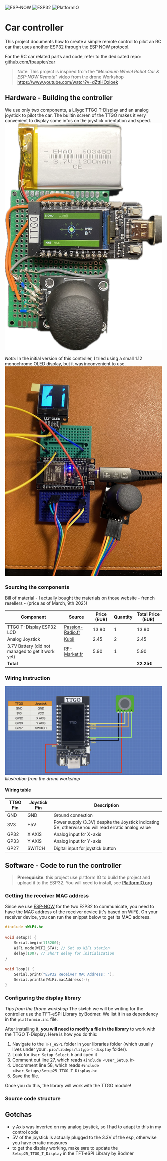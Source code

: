 ![ESP-NOW](https://img.shields.io/badge/Protocol-ESP--NOW-brightgreen)
![ESP32](https://img.shields.io/badge/Board-ESP32-blue)
![PlatformIO](https://img.shields.io/badge/Framework-PlatformIO-orange)

# Car controller

This project documents how to create a simple remote control to pilot an RC car that uses another ESP32 through the ESP
NOW protocol.

For the RC car related parts and code, refer to the dedicated
repo: [github.com/fpaupier/car](https://github.com/fpaupier/car)

> Note: This project is inspired from the  "_Mecanum Wheel Robot Car & ESP-NOW Remote_" video from the drone Workshop
https://www.youtube.com/watch?v=dZttHOxIoek

## Hardware - Building the controller

We use only two components, a Lilygo TTGO T-Display and an analog joystick to pilot the car. The builtin screen of the
TTGO makes it very convenient to display some infos on the joystick orientation and speed.  
![here](./doc/controller-perfboard.png)

_Note_: In the initial version of this controller, I tried using a small 1.12 monochrome OLED display, but it was
inconvenient to use.
![transmitter](./doc/controller-breadboard.jpg)

### Sourcing the components

Bill of material - I actually bought the materials on those website - french resellers - (price as of March, 9th 2025)

| Component                                         | Source                                                                                                     | Price (EUR) | Quantity | Total Price (EUR) |
|---------------------------------------------------|------------------------------------------------------------------------------------------------------------|-------------|----------|-------------------|
| TTGO T-Display ESP32 LCD                          | [Passion-Radio.fr](https://www.passion-radio.fr/materiel-wifi/esp32-lilygo-895.html)                       | 13.90       | 1        | 13.90             |
| Analog Joystick                                   | [Kubii](https://www.kubii.com/fr/controleurs-actionneurs/2043-module-joystick-xy-kubii-3272496009035.html) | 2.45        | 2        | 2.45              |
| 3.7V Battery (did not managed to get it work yet) | [RF-Market.fr](https://rf-market.fr/meshtastic/1441-batterie-lipo-37v-1200mah-jst-125mm-2-broches.html)    | 5.90        | 1        | 5.90              |
| **Total**                                         |                                                                                                            |             |          | **22.25€**        |

### Wiring instruction

![pin layout](./doc/pin-layout.png)
_Illustration from the drone workshop_

#### Wiring table

| TTGO Pin | Joystick Pin | Description                                                                                          |
|----------|--------------|------------------------------------------------------------------------------------------------------|
| GND      | GND          | Ground connection                                                                                    |
| 3V3      | +5V          | Power supply (3.3V) despite the Joystick indicating 5V, otherwise you will read erratic analog value |
| GP32     | X AXIS       | Analog input for X-axis                                                                              |
| GP33     | Y AXIS       | Analog input for Y-axis                                                                              |
| GP27     | SWITCH       | Digital input for joystick button                                                                    |

## Software - Code to run the controller

> **Prerequisite**: this project use platform IO to build the project and upload it to the ESP32. You will need to
> install,
> see [PlatformIO.org](https://platformio.org/)


### Getting the receiver MAC address

Since we use [ESP-NOW](https://docs.espressif.com/projects/esp-idf/en/stable/esp32/api-reference/network/esp_now.html)
for the two ESP32 to communicate, you need to have the MAC address of the receiver device (it's based on WiFi).
On your receiver device, you can run the snippet below to get its MAC address.

```cpp
#include <WiFi.h>

void setup() {
    Serial.begin(115200);
    WiFi.mode(WIFI_STA); // Set as WiFi station
    delay(100); // Short delay for initialization
}

void loop() {
    Serial.print("ESP32 Receiver MAC Address: ");
    Serial.println(WiFi.macAddress());
}
```

### Configuring the display library

_Tips from the Drone workshop_
The sketch we will be writing for the controller use the TFT-eSPI Library by Bodmer. We list it in as dependency in the `platformio.ini` file.

After installing it, **you will need to modify a file in the library** to work with the TTGO T-Display. Here is how you do
this:

1. Navigate to the `TFT_eSPI` folder in your libraries folder (which usually lives under your `.pio/libdeps/lilygo-t-display` folder).
2. Look for `User_Setup_Select.h` and open it
3. Comment out line 27, which reads `#include <User_Setup.h>`
4. Uncomment line 58, which reads `#include <User_Setups/Setup25_TTGO_T_Display.h>`
5. Save the file.

Once you do this, the library will work with the TTGO module!

### Source code structure



## Gotchas

- y Axis was inverted on my analog joystick, so I had to adapt to this in my control code
- 5V of the joystick is actually plugged to the 3.3V of the esp, otherwise you have erratic measures
- to get the display working, make sure to update the ``Setup25_TTGO_T_Display`` in the TFT-eSPI Library by Bodmer
